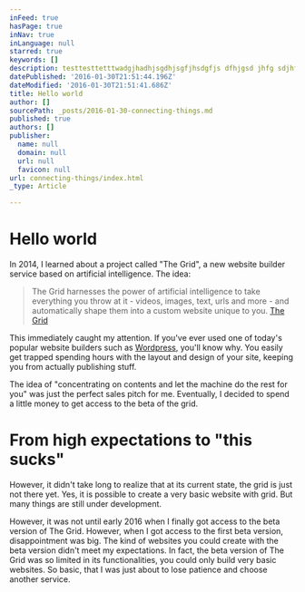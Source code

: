 ```yaml
---
inFeed: true
hasPage: true
inNav: true
inLanguage: null
starred: true
keywords: []
description: testtesttetttwadgjhadhjsgdhjsgfjhsdgfjs dfhjgsd jhfg sdjhf gjhsdgfjhsd gfjhsdgfjhsdgfjhgsdjhfg jhdsgf jhsdg fjhsdgjfhg sdhjfg jhsdgf jhsdgfjhgsdjhfgjhsdgfjhsdgf dsjhgfjhsg fjhsgfjhsgdjhfg jshgf jhsdgdfjshdg
datePublished: '2016-01-30T21:51:44.196Z'
dateModified: '2016-01-30T21:51:41.686Z'
title: Hello world
author: []
sourcePath: _posts/2016-01-30-connecting-things.md
published: true
authors: []
publisher:
  name: null
  domain: null
  url: null
  favicon: null
url: connecting-things/index.html
_type: Article

---
```

# Hello world

In 2014, I learned about a project called "The Grid",  a new website builder service based on artificial intelligence. The idea:

> The Grid harnesses the power of artificial intelligence to take everything you throw at it - videos, images, text, urls and more - and automatically shape them into a custom website unique to you. [The Grid][0]

This immediately caught my attention. If you've ever used one of today's popular website builders such as [Wordpress][1], you'll know why. You easily get trapped spending hours with the layout and design of your site, keeping you from actually publishing stuff.

The idea of "concentrating on contents and let the machine do the rest for you" was just the perfect sales pitch for me. Eventually, I decided to spend a little money to get access to the beta of the grid.

# From high expectations to "this sucks"

However, it didn't take long to realize that at its current state, the grid is just not there yet. Yes, it is possible to create a very basic website with grid.       But many things are still under development. 

However, it was not until early 2016 when I finally got access to the beta version of The Grid. However, when I got access to the first beta version, disappointment was big. The kind of websites you could create with the beta version didn't meet my expectations. In fact, the beta version of The Grid was so limited in its functionalities, you could only build very basic websites. So basic, that I was just about to lose patience and choose another service.

[0]: www.thegrid.io
[1]: www.wordpress.org